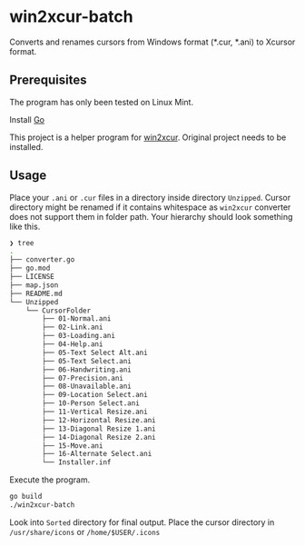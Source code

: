 # win2xcur-batch
Converts and renames cursors from Windows format (*.cur, *.ani) to Xcursor format.

## Prerequisites

The program has only been tested on Linux Mint.

Install [Go](https://go.dev/doc/install)

This project is a helper program for [win2xcur](https://github.com/quantum5/win2xcur). Original project needs to be installed.

## Usage

Place your `.ani` or `.cur` files in a directory inside directory `Unzipped`. Cursor directory might be renamed if it contains whitespace as `win2xcur` converter does not support them in folder path. Your hierarchy should look something like this.

```sh
❯ tree
.
├── converter.go
├── go.mod
├── LICENSE
├── map.json
├── README.md
└── Unzipped
    └── CursorFolder
        ├── 01-Normal.ani
        ├── 02-Link.ani
        ├── 03-Loading.ani
        ├── 04-Help.ani
        ├── 05-Text Select Alt.ani
        ├── 05-Text Select.ani
        ├── 06-Handwriting.ani
        ├── 07-Precision.ani
        ├── 08-Unavailable.ani
        ├── 09-Location Select.ani
        ├── 10-Person Select.ani
        ├── 11-Vertical Resize.ani
        ├── 12-Horizontal Resize.ani
        ├── 13-Diagonal Resize 1.ani
        ├── 14-Diagonal Resize 2.ani
        ├── 15-Move.ani
        ├── 16-Alternate Select.ani
        └── Installer.inf
```

Execute the program.

```sh
go build
./win2xcur-batch
```

Look into `Sorted` directory for final output. Place the cursor directory in `/usr/share/icons` or `/home/$USER/.icons`